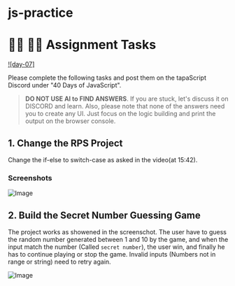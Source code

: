 # js-practice

# **👩‍💻 🧑‍💻 Assignment Tasks**

[![day-07]](https://youtu.be/fydbEttef04 'Video')

Please complete the following tasks and post them on the tapaScript Discord under "40 Days of JavaScript".

> **DO NOT USE AI to FIND ANSWERS**. If you are stuck, let's discuss it on DISCORD and learn. Also, please note that none of the answers need you to create any UI. Just focus on the logic building and print the output on the browser console.

## 1. Change the RPS Project

Change the if-else to switch-case as asked in the video(at 15:42).

### Screenshots

![Image](https://github.com/user-attachments/assets/5f8ba9f6-3a02-427e-89c5-bff00618daa5)

## 2. Build the Secret Number Guessing Game

The project works as showened in the screenschot.
The user have to guess the random number generated between 1 and 10 by the game, and when the input match the number (Called `secret number`), the user win, and finally he has to continue playing or stop the game.
Invalid inputs (Numbers not in range or string) need to retry again.

![Image](https://github.com/user-attachments/assets/bec8d284-b8f1-4369-b6a3-50a99fb95b59)
